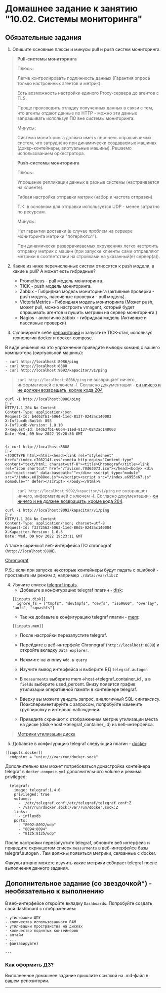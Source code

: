# Домашнее задание к занятию "10.02. Системы мониторинга"

## Обязательные задания

1. Опишите основные плюсы и минусы pull и push систем мониторинга.
> **Pull-системы мониторинга**
>
> Плюсы: 
> 
> Легче контролировать подлинность данных (Гарантия опроса только настроенных агентов и метрик).
> 
> Есть возможность настройки единого Proxy-сервера до агентов с TLS.
> 
> Проще производить отладку полученных данных в связи с тем, что агенты отдают данные по HTTP - можно эти данные запрашивать используя ПО вне системы мониторинга.
> 
> 
> Минусы:
> 
> Система мониторинга должна иметь перечень опрашиваемых систем, что затруднено при динамически создаваемых машинах (докер-контейнеры, виртуальные машины). Решаемо использованием оркестратора.
> 

> 
> 
> **Push-системы мониторинга**
>
> Плюсы: 
> 
> Упрощение репликации данных в разные системы (настраивается на клиенте).
> 
> Гибкая настройка отправки метрик (набор и частота отправки).
> 
> Т.К. в основном для отправки используется UDP - менее затратно по ресурсам.
> 
> Минусы:
> 
> Нет гарантии доставки (в случае проблем на сервере мониторинга метрики "потеряются").
> 
> При динамически разворачиваемых окружениях легко настроить отправку метрик с машин (при запуске клиенты сами отправляют метрики в соответствии на стройками на указанный(е) сервер(а)).
> 

2. Какие из ниже перечисленных систем относятся к push модели, а какие к pull? А может есть гибридные?

    - Prometheus - pull модель мониторинга. 
    - TICK - push модель мониторинга. 
    - Zabbix - Гибридная модель мониторинга (активные проверки - push модель, пассивные проверки - pull модель). 
    - VictoriaMetrics - Гибридная модель мониторинга (Может push, может pull, можно настроить vmagent, который будет опрашивать агентов и пушить метрики на сервер мониторинга.)
    - Nagios - анлогично zabbix - гибридная модель (Активные и пассивные проверки)

3. Склонируйте себе [репозиторий](https://github.com/influxdata/sandbox/tree/master) и запустите TICK-стэк, 
используя технологии docker и docker-compose.

В виде решения на это упражнение приведите выводы команд с вашего компьютера (виртуальной машины):

    - curl http://localhost:8086/ping
    - curl http://localhost:8888
    - curl http://localhost:9092/kapacitor/v1/ping

> `curl http://localhost:8086/ping` не возвращает ничего, информативней с ключем -I. 
> Согласно документации - [он ничего и не должен возвращать, кроме кода 204](https://docs.influxdata.com/kapacitor/v1.6/working/api/#ping)

```shell
curl -I http://localhost:8086/ping                                                                                                                                                                ✔ 
HTTP/1.1 204 No Content
Content-Type: application/json
Request-Id: b4d62fb1-6064-11ed-8137-0242ac140003
X-Influxdb-Build: OSS
X-Influxdb-Version: 1.8.10
X-Request-Id: b4d62fb1-6064-11ed-8137-0242ac140003
Date: Wed, 09 Nov 2022 19:28:36 GMT


```

```shell
$: curl http://localhost:8888                                                                                                                                                                        ✔ 
<!DOCTYPE html><html><head><link rel="stylesheet" href="/index.c708214f.css"><meta http-equiv="Content-type" content="text/html; charset=utf-8"><title>Chronograf</title><link rel="icon shortcut" href="/favicon.70d63073.ico"></head><body> <div id="react-root" data-basepath=""></div> <script type="module" src="/index.e81b88ee.js"></script><script src="/index.a6955a67.js" nomodule="" defer></script> </body></html>%  
```

> `curl http://localhost:9092/kapacitor/v1/ping` не возвращает ничего, информативней с ключем -I. 
> Согласно документации - [он ничего и не должен возвращать, кроме кода 204](https://docs.influxdata.com/kapacitor/v1.6/working/api/#ping). 
```shell
curl -I http://localhost:9092/kapacitor/v1/ping                                                                                                                                                   ✔ 
HTTP/1.1 204 No Content
Content-Type: application/json; charset=utf-8
Request-Id: f3372562-6063-11ed-80d5-0242ac140004
X-Kapacitor-Version: 1.6.5
Date: Wed, 09 Nov 2022 19:23:11 GMT
```


А также скриншот веб-интерфейса ПО chronograf (`http://localhost:8888`). 


[Chronograf](src/chronograf_scrn.png)


P.S.: если при запуске некоторые контейнеры будут падать с ошибкой - проставьте им режим `Z`, например
`./data:/var/lib:Z`

4. Изучите список [telegraf inputs](https://github.com/influxdata/telegraf/tree/master/plugins/inputs).
    - Добавьте в конфигурацию telegraf плагин - [disk](https://github.com/influxdata/telegraf/tree/master/plugins/inputs/disk):
    ```
    [[inputs.disk]]
      ignore_fs = ["tmpfs", "devtmpfs", "devfs", "iso9660", "overlay", "aufs", "squashfs"]
    ```
    - Так же добавьте в конфигурацию telegraf плагин - [mem](https://github.com/influxdata/telegraf/tree/master/plugins/inputs/mem):
    ```
    [[inputs.mem]]
    ```
    - После настройки перезапустите telegraf.
 
    - Перейдите в веб-интерфейс Chronograf (`http://localhost:8888`) и откройте вкладку `Data explorer`.
    - Нажмите на кнопку `Add a query`
    - Изучите вывод интерфейса и выберите БД `telegraf.autogen`
    - В `measurments` выберите mem->host->telegraf_container_id , а в `fields` выберите used_percent. 
    Внизу появится график утилизации оперативной памяти в контейнере telegraf.
    - Вверху вы можете увидеть запрос, аналогичный SQL-синтаксису. 
    Поэкспериментируйте с запросом, попробуйте изменить группировку и интервал наблюдений.
    - Приведите скриншот с отображением
    метрик утилизации места на диске (disk->host->telegraf_container_id) из веб-интерфейса.  

> [Метрики утилизации диска](src/chronograf_used_disk.png)
> 
> 
5. Добавьте в конфигурацию telegraf следующий плагин - [docker](https://github.com/influxdata/telegraf/tree/master/plugins/inputs/docker):
```
[[inputs.docker]]
  endpoint = "unix:///var/run/docker.sock"
```

Дополнительно вам может потребоваться донастройка контейнера telegraf в `docker-compose.yml` дополнительного volume и 
режима privileged:
```
  telegraf:
    image: telegraf:1.4.0
    privileged: true
    volumes:
      - ./etc/telegraf.conf:/etc/telegraf/telegraf.conf:Z
      - /var/run/docker.sock:/var/run/docker.sock:Z
    links:
      - influxdb
    ports:
      - "8092:8092/udp"
      - "8094:8094"
      - "8125:8125/udp"
```

После настройки перезапустите telegraf, обновите веб интерфейс и приведите скриншотом список `measurments` в 
веб-интерфейсе базы telegraf.autogen . Там должны появиться метрики, связанные с docker.

Факультативно можете изучить какие метрики собирает telegraf после выполнения данного задания.

## Дополнительное задание (со звездочкой*) - необязательно к выполнению

В веб-интерфейсе откройте вкладку `Dashboards`. Попробуйте создать свой dashboard с отображением:

    - утилизации ЦПУ
    - количества использованного RAM
    - утилизации пространства на дисках
    - количество поднятых контейнеров
    - аптайм
    - ...
    - фантазируйте)
    
    ---

### Как оформить ДЗ?

Выполненное домашнее задание пришлите ссылкой на .md-файл в вашем репозитории.

---
